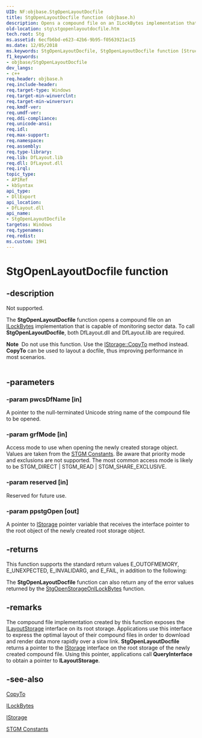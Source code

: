 ```yaml
---
UID: NF:objbase.StgOpenLayoutDocfile
title: StgOpenLayoutDocfile function (objbase.h)
description: Opens a compound file on an ILockBytes implementation that is capable of monitoring sector data.
old-location: stg\stgopenlayoutdocfile.htm
tech.root: Stg
ms.assetid: 6ecfb6bd-e623-42b6-9b95-f0563921ac15
ms.date: 12/05/2018
ms.keywords: StgOpenLayoutDocfile, StgOpenLayoutDocfile function [Structured Storage], _stg_stgopenlayoutdocfile, objbase/StgOpenLayoutDocfile, stg.stgopenlayoutdocfile
f1_keywords:
- objbase/StgOpenLayoutDocfile
dev_langs:
- c++
req.header: objbase.h
req.include-header: 
req.target-type: Windows
req.target-min-winverclnt: 
req.target-min-winversvr: 
req.kmdf-ver: 
req.umdf-ver: 
req.ddi-compliance: 
req.unicode-ansi: 
req.idl: 
req.max-support: 
req.namespace: 
req.assembly: 
req.type-library: 
req.lib: DfLayout.lib
req.dll: DfLayout.dll
req.irql: 
topic_type:
- APIRef
- kbSyntax
api_type:
- DllExport
api_location:
- DfLayout.dll
api_name:
- StgOpenLayoutDocfile
targetos: Windows
req.typenames: 
req.redist: 
ms.custom: 19H1
---
```


# StgOpenLayoutDocfile function


## -description


Not supported.

The <b>StgOpenLayoutDocfile</b> function opens a compound file on an 
<a href="https://docs.microsoft.com/windows/desktop/api/objidl/nn-objidl-ilockbytes">ILockBytes</a> implementation that is capable of monitoring sector data. To call  <b>StgOpenLayoutDocfile</b>, both  DfLayout.dll and DfLayout.lib are required.


<div class="alert"><b>Note</b>  Do not use this function. Use the <a href="https://docs.microsoft.com/windows/desktop/api/objidl/nf-objidl-istorage-copyto">IStorage::CopyTo</a>  
 method instead. <b>CopyTo</b> can be used to layout a docfile, thus improving performance in most scenarios.</div>
<div> </div>



## -parameters




### -param pwcsDfName [in]

A pointer to the null-terminated Unicode string name of the compound file to be opened.


### -param grfMode [in]

Access mode to use when opening the newly created storage object. Values are taken from the 
<a href="https://docs.microsoft.com/windows/desktop/Stg/stgm-constants">STGM Constants</a>. Be aware that priority mode and exclusions are not supported. The most common access mode is likely to be STGM_DIRECT | STGM_READ | STGM_SHARE_EXCLUSIVE.


### -param reserved [in]

Reserved for future use.


### -param ppstgOpen [out]

A pointer to 
<a href="https://docs.microsoft.com/windows/desktop/api/objidl/nn-objidl-istorage">IStorage</a> pointer variable that receives the interface pointer to the root object of the newly created root storage object.


## -returns



This function supports the standard return values E_OUTOFMEMORY, E_UNEXPECTED, E_INVALIDARG, and E_FAIL, in addition to the following:

The <b>StgOpenLayoutDocfile</b> function can also return any of the error values returned by the 
<a href="https://docs.microsoft.com/windows/desktop/api/coml2api/nf-coml2api-stgopenstorageonilockbytes">StgOpenStorageOnILockBytes</a> function.




## -remarks



The compound file implementation created by this function exposes the 
<a href="https://docs.microsoft.com/windows/desktop/api/objidl/nn-objidl-ilayoutstorage">ILayoutStorage</a> interface on its root storage. Applications use this interface to express the optimal layout of their compound files in order to download and render data more rapidly over a slow link. 
<b>StgOpenLayoutDocfile</b> returns a pointer to the 
<a href="https://docs.microsoft.com/windows/desktop/api/objidl/nn-objidl-istorage">IStorage</a> interface on the root storage of the newly created compound file. Using this pointer, applications call <b>QueryInterface</b> to obtain a pointer to 
<b>ILayoutStorage</b>.




## -see-also




<a href="https://docs.microsoft.com/windows/desktop/api/objidl/nf-objidl-istorage-copyto">CopyTo</a>



<a href="https://docs.microsoft.com/windows/desktop/api/objidl/nn-objidl-ilockbytes">ILockBytes</a>



<a href="https://docs.microsoft.com/windows/desktop/api/objidl/nn-objidl-istorage">IStorage</a>



<a href="https://docs.microsoft.com/windows/desktop/Stg/stgm-constants">STGM Constants</a>
 

 

